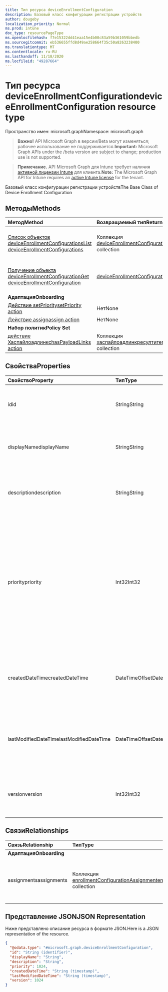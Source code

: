 ```yaml
---
title: Тип ресурса deviceEnrollmentConfiguration
description: Базовый класс конфигурации регистрации устройств
author: dougeby
localization_priority: Normal
ms.prod: intune
doc_type: resourcePageType
ms.openlocfilehash: f7e15322dd41eaa15e4b00c83a59b361059bbedb
ms.sourcegitcommit: eb536655ffd8d49ae258664f35c50a8263238400
ms.translationtype: MT
ms.contentlocale: ru-RU
ms.lasthandoff: 11/18/2020
ms.locfileid: "49287664"
---
```

# <a name="deviceenrollmentconfiguration-resource-type"></a><span data-ttu-id="cb20c-103">Тип ресурса deviceEnrollmentConfiguration</span><span class="sxs-lookup"><span data-stu-id="cb20c-103">deviceEnrollmentConfiguration resource type</span></span>

<span data-ttu-id="cb20c-104">Пространство имен: microsoft.graph</span><span class="sxs-lookup"><span data-stu-id="cb20c-104">Namespace: microsoft.graph</span></span>

> <span data-ttu-id="cb20c-105">**Важно!** API Microsoft Graph в версии/Beta могут изменяться; рабочее использование не поддерживается.</span><span class="sxs-lookup"><span data-stu-id="cb20c-105">**Important:** Microsoft Graph APIs under the /beta version are subject to change; production use is not supported.</span></span>

> <span data-ttu-id="cb20c-106">**Примечание.** API Microsoft Graph для Intune требует наличия [активной лицензии Intune](https://go.microsoft.com/fwlink/?linkid=839381) для клиента.</span><span class="sxs-lookup"><span data-stu-id="cb20c-106">**Note:** The Microsoft Graph API for Intune requires an [active Intune license](https://go.microsoft.com/fwlink/?linkid=839381) for the tenant.</span></span>

<span data-ttu-id="cb20c-107">Базовый класс конфигурации регистрации устройств</span><span class="sxs-lookup"><span data-stu-id="cb20c-107">The Base Class of Device Enrollment Configuration</span></span>

## <a name="methods"></a><span data-ttu-id="cb20c-108">Методы</span><span class="sxs-lookup"><span data-stu-id="cb20c-108">Methods</span></span>
|<span data-ttu-id="cb20c-109">Метод</span><span class="sxs-lookup"><span data-stu-id="cb20c-109">Method</span></span>|<span data-ttu-id="cb20c-110">Возвращаемый тип</span><span class="sxs-lookup"><span data-stu-id="cb20c-110">Return Type</span></span>|<span data-ttu-id="cb20c-111">Описание</span><span class="sxs-lookup"><span data-stu-id="cb20c-111">Description</span></span>|
|:---|:---|:---|
|[<span data-ttu-id="cb20c-112">Список объектов deviceEnrollmentConfigurations</span><span class="sxs-lookup"><span data-stu-id="cb20c-112">List deviceEnrollmentConfigurations</span></span>](../api/intune-shared-deviceenrollmentconfiguration-list.md)|<span data-ttu-id="cb20c-113">Коллекция [deviceEnrollmentConfiguration](../resources/intune-shared-deviceenrollmentconfiguration.md)</span><span class="sxs-lookup"><span data-stu-id="cb20c-113">[deviceEnrollmentConfiguration](../resources/intune-shared-deviceenrollmentconfiguration.md) collection</span></span>|<span data-ttu-id="cb20c-114">Список свойств и связей объектов [deviceEnrollmentConfiguration](../resources/intune-shared-deviceenrollmentconfiguration.md).</span><span class="sxs-lookup"><span data-stu-id="cb20c-114">List properties and relationships of the [deviceEnrollmentConfiguration](../resources/intune-shared-deviceenrollmentconfiguration.md) objects.</span></span>|
|[<span data-ttu-id="cb20c-115">Получение объекта deviceEnrollmentConfiguration</span><span class="sxs-lookup"><span data-stu-id="cb20c-115">Get deviceEnrollmentConfiguration</span></span>](../api/intune-shared-deviceenrollmentconfiguration-get.md)|[<span data-ttu-id="cb20c-116">deviceEnrollmentConfiguration</span><span class="sxs-lookup"><span data-stu-id="cb20c-116">deviceEnrollmentConfiguration</span></span>](../resources/intune-shared-deviceenrollmentconfiguration.md)|<span data-ttu-id="cb20c-117">Чтение свойств и связей объекта [deviceEnrollmentConfiguration](../resources/intune-shared-deviceenrollmentconfiguration.md).</span><span class="sxs-lookup"><span data-stu-id="cb20c-117">Read properties and relationships of the [deviceEnrollmentConfiguration](../resources/intune-shared-deviceenrollmentconfiguration.md) object.</span></span>|
|<span data-ttu-id="cb20c-118">**Адаптация**</span><span class="sxs-lookup"><span data-stu-id="cb20c-118">**Onboarding**</span></span>|
|[<span data-ttu-id="cb20c-119">Действие setPriority</span><span class="sxs-lookup"><span data-stu-id="cb20c-119">setPriority action</span></span>](../api/intune-shared-deviceenrollmentconfiguration-setpriority.md)|<span data-ttu-id="cb20c-120">Нет</span><span class="sxs-lookup"><span data-stu-id="cb20c-120">None</span></span>|<span data-ttu-id="cb20c-121">Н/Д</span><span class="sxs-lookup"><span data-stu-id="cb20c-121">Not yet documented</span></span>|
|[<span data-ttu-id="cb20c-122">Действие assign</span><span class="sxs-lookup"><span data-stu-id="cb20c-122">assign action</span></span>](../api/intune-shared-deviceenrollmentconfiguration-assign.md)|<span data-ttu-id="cb20c-123">Нет</span><span class="sxs-lookup"><span data-stu-id="cb20c-123">None</span></span>|<span data-ttu-id="cb20c-124">Н/Д</span><span class="sxs-lookup"><span data-stu-id="cb20c-124">Not yet documented</span></span>|
|<span data-ttu-id="cb20c-125">**Набор политик**</span><span class="sxs-lookup"><span data-stu-id="cb20c-125">**Policy Set**</span></span>|
|[<span data-ttu-id="cb20c-126">действие Хаспайлоадлинкс</span><span class="sxs-lookup"><span data-stu-id="cb20c-126">hasPayloadLinks action</span></span>](../api/intune-shared-deviceenrollmentconfiguration-haspayloadlinks.md)|<span data-ttu-id="cb20c-127">Коллекция [хаспайлоадлинкресултитем](../resources/intune-policyset-haspayloadlinkresultitem.md)</span><span class="sxs-lookup"><span data-stu-id="cb20c-127">[hasPayloadLinkResultItem](../resources/intune-policyset-haspayloadlinkresultitem.md) collection</span></span>|<span data-ttu-id="cb20c-128">Н/Д</span><span class="sxs-lookup"><span data-stu-id="cb20c-128">Not yet documented</span></span>|

## <a name="properties"></a><span data-ttu-id="cb20c-129">Свойства</span><span class="sxs-lookup"><span data-stu-id="cb20c-129">Properties</span></span>
|<span data-ttu-id="cb20c-130">Свойство</span><span class="sxs-lookup"><span data-stu-id="cb20c-130">Property</span></span>|<span data-ttu-id="cb20c-131">Тип</span><span class="sxs-lookup"><span data-stu-id="cb20c-131">Type</span></span>|<span data-ttu-id="cb20c-132">Описание</span><span class="sxs-lookup"><span data-stu-id="cb20c-132">Description</span></span>|
|:---|:---|:---|
|<span data-ttu-id="cb20c-133">id</span><span class="sxs-lookup"><span data-stu-id="cb20c-133">id</span></span>|<span data-ttu-id="cb20c-134">String</span><span class="sxs-lookup"><span data-stu-id="cb20c-134">String</span></span>|<span data-ttu-id="cb20c-135">Уникальный идентификатор для учетной записи</span><span class="sxs-lookup"><span data-stu-id="cb20c-135">Unique Identifier for the account</span></span>|
|<span data-ttu-id="cb20c-136">displayName</span><span class="sxs-lookup"><span data-stu-id="cb20c-136">displayName</span></span>|<span data-ttu-id="cb20c-137">String</span><span class="sxs-lookup"><span data-stu-id="cb20c-137">String</span></span>|<span data-ttu-id="cb20c-138">Отображаемое имя конфигурации регистрации устройств</span><span class="sxs-lookup"><span data-stu-id="cb20c-138">The display name of the device enrollment configuration</span></span>|
|<span data-ttu-id="cb20c-139">description</span><span class="sxs-lookup"><span data-stu-id="cb20c-139">description</span></span>|<span data-ttu-id="cb20c-140">String</span><span class="sxs-lookup"><span data-stu-id="cb20c-140">String</span></span>|<span data-ttu-id="cb20c-141">Описание конфигурации регистрации устройств</span><span class="sxs-lookup"><span data-stu-id="cb20c-141">The description of the device enrollment configuration</span></span>|
|<span data-ttu-id="cb20c-142">priority</span><span class="sxs-lookup"><span data-stu-id="cb20c-142">priority</span></span>|<span data-ttu-id="cb20c-143">Int32</span><span class="sxs-lookup"><span data-stu-id="cb20c-143">Int32</span></span>|<span data-ttu-id="cb20c-144">Priority используется, когда пользователь существует в нескольких группах, которым назначена Настройка регистрации.</span><span class="sxs-lookup"><span data-stu-id="cb20c-144">Priority is used when a user exists in multiple groups that are assigned enrollment configuration.</span></span> <span data-ttu-id="cb20c-145">Пользователи подчиняются только конфигурации с наименьшим значением приоритета.</span><span class="sxs-lookup"><span data-stu-id="cb20c-145">Users are subject only to the configuration with the lowest priority value.</span></span>|
|<span data-ttu-id="cb20c-146">createdDateTime</span><span class="sxs-lookup"><span data-stu-id="cb20c-146">createdDateTime</span></span>|<span data-ttu-id="cb20c-147">DateTimeOffset</span><span class="sxs-lookup"><span data-stu-id="cb20c-147">DateTimeOffset</span></span>|<span data-ttu-id="cb20c-148">Созданная Дата и время в формате UTC для конфигурации регистрации устройств</span><span class="sxs-lookup"><span data-stu-id="cb20c-148">Created date time in UTC of the device enrollment configuration</span></span>|
|<span data-ttu-id="cb20c-149">lastModifiedDateTime</span><span class="sxs-lookup"><span data-stu-id="cb20c-149">lastModifiedDateTime</span></span>|<span data-ttu-id="cb20c-150">DateTimeOffset</span><span class="sxs-lookup"><span data-stu-id="cb20c-150">DateTimeOffset</span></span>|<span data-ttu-id="cb20c-151">Дата и время последнего изменения конфигурации регистрации устройств в формате UTC</span><span class="sxs-lookup"><span data-stu-id="cb20c-151">Last modified date time in UTC of the device enrollment configuration</span></span>|
|<span data-ttu-id="cb20c-152">version</span><span class="sxs-lookup"><span data-stu-id="cb20c-152">version</span></span>|<span data-ttu-id="cb20c-153">Int32</span><span class="sxs-lookup"><span data-stu-id="cb20c-153">Int32</span></span>|<span data-ttu-id="cb20c-154">Версия конфигурации регистрации устройств</span><span class="sxs-lookup"><span data-stu-id="cb20c-154">The version of the device enrollment configuration</span></span>|

## <a name="relationships"></a><span data-ttu-id="cb20c-155">Связи</span><span class="sxs-lookup"><span data-stu-id="cb20c-155">Relationships</span></span>
|<span data-ttu-id="cb20c-156">Связь</span><span class="sxs-lookup"><span data-stu-id="cb20c-156">Relationship</span></span>|<span data-ttu-id="cb20c-157">Тип</span><span class="sxs-lookup"><span data-stu-id="cb20c-157">Type</span></span>|<span data-ttu-id="cb20c-158">Описание</span><span class="sxs-lookup"><span data-stu-id="cb20c-158">Description</span></span>|
|:---|:---|:---|
|<span data-ttu-id="cb20c-159">**Адаптация**</span><span class="sxs-lookup"><span data-stu-id="cb20c-159">**Onboarding**</span></span>|
|<span data-ttu-id="cb20c-160">assignments</span><span class="sxs-lookup"><span data-stu-id="cb20c-160">assignments</span></span>|<span data-ttu-id="cb20c-161">Коллекция [enrollmentConfigurationAssignment](../resources/intune-onboarding-enrollmentconfigurationassignment.md)</span><span class="sxs-lookup"><span data-stu-id="cb20c-161">[enrollmentConfigurationAssignment](../resources/intune-onboarding-enrollmentconfigurationassignment.md) collection</span></span>|<span data-ttu-id="cb20c-162">Список назначений групп для профиля конфигурации устройства</span><span class="sxs-lookup"><span data-stu-id="cb20c-162">The list of group assignments for the device configuration profile</span></span>|

## <a name="json-representation"></a><span data-ttu-id="cb20c-163">Представление JSON</span><span class="sxs-lookup"><span data-stu-id="cb20c-163">JSON Representation</span></span>
<span data-ttu-id="cb20c-164">Ниже представлено описание ресурса в формате JSON.</span><span class="sxs-lookup"><span data-stu-id="cb20c-164">Here is a JSON representation of the resource.</span></span>
<!-- {
  "blockType": "resource",
  "keyProperty": "id",
  "@odata.type": "microsoft.graph.deviceEnrollmentConfiguration"
}
-->
``` json
{
  "@odata.type": "#microsoft.graph.deviceEnrollmentConfiguration",
  "id": "String (identifier)",
  "displayName": "String",
  "description": "String",
  "priority": 1024,
  "createdDateTime": "String (timestamp)",
  "lastModifiedDateTime": "String (timestamp)",
  "version": 1024
}
```





